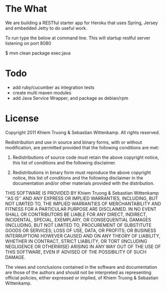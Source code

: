 # The What
We are building a RESTful starter app for Heroku that uses Spring, Jersey and embedded Jetty to do useful work.

To run type the below at command line. This will startup restful server listening on port 8080

$ mvn clean package exec:java

# Todo
- add ruby/cucumber as integration tests
- create multi maven modules 
- add Java Service Wrapper, and package as debian/rpm
 
# License
Copyright 2011 Khiem Truong & Sebastian Wittenkamp. All rights reserved.

Redistribution and use in source and binary forms, with or without modification, are
permitted provided that the following conditions are met:

   1. Redistributions of source code must retain the above copyright notice, this list of
      conditions and the following disclaimer.

   2. Redistributions in binary form must reproduce the above copyright notice, this list
      of conditions and the following disclaimer in the documentation and/or other materials
      provided with the distribution.

THIS SOFTWARE IS PROVIDED BY Khiem Truong & Sebastian Wittenkamp ''AS IS'' AND ANY EXPRESS OR IMPLIED
WARRANTIES, INCLUDING, BUT NOT LIMITED TO, THE IMPLIED WARRANTIES OF MERCHANTABILITY AND
FITNESS FOR A PARTICULAR PURPOSE ARE DISCLAIMED. IN NO EVENT SHALL <COPYRIGHT HOLDER> OR
CONTRIBUTORS BE LIABLE FOR ANY DIRECT, INDIRECT, INCIDENTAL, SPECIAL, EXEMPLARY, OR
CONSEQUENTIAL DAMAGES (INCLUDING, BUT NOT LIMITED TO, PROCUREMENT OF SUBSTITUTE GOODS OR
SERVICES; LOSS OF USE, DATA, OR PROFITS; OR BUSINESS INTERRUPTION) HOWEVER CAUSED AND ON
ANY THEORY OF LIABILITY, WHETHER IN CONTRACT, STRICT LIABILITY, OR TORT (INCLUDING
NEGLIGENCE OR OTHERWISE) ARISING IN ANY WAY OUT OF THE USE OF THIS SOFTWARE, EVEN IF
ADVISED OF THE POSSIBILITY OF SUCH DAMAGE.

The views and conclusions contained in the software and documentation are those of the
authors and should not be interpreted as representing official policies, either expressed
or implied, of Khiem Truong & Sebastian Wittenkamp.
